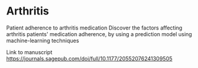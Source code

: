 # Arthritis
Patient adherence to arthritis medication
Discover the factors affecting arthritis patients' medication adherence, by using a prediction model using machine-learning techniques

Link to manuscript
https://journals.sagepub.com/doi/full/10.1177/20552076241309505
